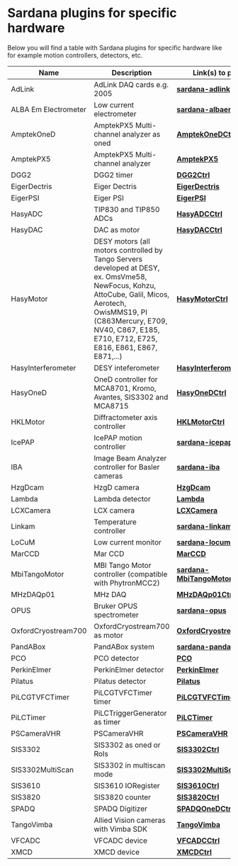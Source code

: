 # Sardana plugins for specific hardware

Below you will find a table with Sardana plugins for specific 
hardware like for example motion controllers, detectors, etc.

| Name | Description | Link(s) to project |
| ---- | ----------- | ------------ |
| AdLink | AdLink DAQ cards e.g. 2005 | [**sardana-adlink**](https://github.com/ALBA-Synchrotron/sardana-adlink) |
| ALBA Em Electrometer | Low current electrometer | [**sardana-albaem**](https://github.com/MaxIV-KitsControls/sardana-albaem) |
| AmptekOneD | AmptekPX5 Multi-channel analyzer as oned| [**AmptekOneDCtrl**](https://sourceforge.net/p/sardana/controllers.git/ci/master/tree/python/oned/AmptekOneDCtrl.py) |
| AmptekPX5 | AmptekPX5 Multi-channel analyzer | [**AmptekPX5**](https://github.com/ALBA-Synchrotron/AmptekPX5) |
| DGG2 | DGG2 timer | [**DGG2Ctrl**](https://sourceforge.net/p/sardana/controllers.git/ci/master/tree/python/countertimer/DGG2Ctrl.py) |
| EigerDectris | Eiger Dectris | [**EigerDectris**](https://sourceforge.net/p/sardana/controllers.git/ci/master/tree/python/twod/EigerDectris.py) |
| EigerPSI | Eiger PSI | [**EigerPSI**](https://sourceforge.net/p/sardana/controllers.git/ci/master/tree/python/twod/EigerPSI.py) |
| HasyADC | TIP830 and TIP850 ADCs | [**HasyADCCtrl**](https://sourceforge.net/p/sardana/controllers.git/ci/master/tree/python/zerod/HasyADCCtrl.py) |
| HasyDAC | DAC as motor | [**HasyDACCtrl**](https://sourceforge.net/p/sardana/controllers.git/ci/master/tree/python/motor/HasyDACCtrl.py) |
| HasyMotor | DESY motors (all motors controlled by Tango Servers developed at DESY, ex. OmsVme58, NewFocus, Kohzu, AttoCube, Galil, Micos, Aerotech, OwisMMS19, PI (C863Mercury, E709, NV40, C867, E185, E710, E712, E725, E816, E861, E867, E871,...) | [**HasyMotorCtrl**](https://sourceforge.net/p/sardana/controllers.git/ci/master/tree/python/motor/HasyMotorCtrl.py) |
| HasyInterferometer | DESY inteferometer | [**HasyInterferomenter**](https://sourceforge.net/p/sardana/controllers.git/ci/master/tree/python/countertimer/HasyInterferometerCtrl.py) |
| HasyOneD | OneD controller for MCA8701, Kromo, Avantes, SIS3302 and MCA8715  | [**HasyOneDCtrl**](https://sourceforge.net/p/sardana/controllers.git/ci/master/tree/python/oned/HasyOneDCtrl.py) |
| HKLMotor | Diffractometer axis controller | [**HKLMotorCtrl**](https://sourceforge.net/p/sardana/controllers.git/ci/master/tree/python/motor/HKLMotorCtrl.py) |
| IcePAP | IcePAP motion controller | [**sardana-icepap**](https://github.com/ALBA-Synchrotron/sardana-icepap) |
| IBA | Image Beam Analyzer controller for Basler cameras | [**sardana-iba**](https://github.com/ALBA-Synchrotron/sardana-iba) |
| HzgDcam | HzgD camera | [**HzgDcam**](https://sourceforge.net/p/sardana/controllers.git/ci/master/tree/python/twod/HzgDcam.py) |
| Lambda | Lambda detector | [**Lambda**](https://sourceforge.net/p/sardana/controllers.git/ci/master/tree/python/twod/Lambda.py) |
| LCXCamera | LCX camera| [**LCXCamera**](https://sourceforge.net/p/sardana/controllers.git/ci/master/tree/python/twod/LCXCamera.py) |
| Linkam | Temperature controller | [**sardana-linkam**](https://github.com/ALBA-Synchrotron/sardana-linkam) |
| LoCuM | Low current monitor | [**sardana-locum**](https://github.com/ALBA-Synchrotron/sardana-locum) |
| MarCCD | Mar CCD | [**MarCCD**](https://sourceforge.net/p/sardana/controllers.git/ci/master/tree/python/twod/MarCCD.py) |
| MbiTangoMotor| MBI Tango Motor controller (compatible with PhytronMCC2) | [**sardana-MbiTangoMotorController**](https://github.com/MBI-Div-B/sardana-MbiTangoMotorController) |
| MHzDAQp01 | MHz DAQ | [**MHzDAQp01Ctrl**](https://sourceforge.net/p/sardana/controllers.git/ci/master/tree/python/countertimer/MHzDAQp01Ctrl.py) |
| OPUS | Bruker OPUS spectrometer | [**sardana-opus**](https://github.com/ALBA-Synchrotron/sardana-opus) |
| OxfordCryostream700 | OxfordCryostream700 as motor | [**OxfordCryostream700Ctrl**](https://sourceforge.net/p/sardana/controllers.git/ci/master/tree/python/motor/OxfordCryostream700Ctrl.py) |
| PandABox | PandABox system | [**sardana-pandabox**](https://github.com/MaxIV-KitsControls/sardana-pandabox) |
| PCO | PCO detector | [**PCO**](https://sourceforge.net/p/sardana/controllers.git/ci/master/tree/python/twod/PCO.py) |
| PerkinElmer | PerkinElmer detector | [**PerkinElmer**](https://sourceforge.net/p/sardana/controllers.git/ci/master/tree/python/twod/PerkinElmer.py) |
| Pilatus | Pilatus detector | [**Pilatus**](https://sourceforge.net/p/sardana/controllers.git/ci/master/tree/python/twod/Pilatus.py) |
| PiLCGTVFCTimer | PiLCGTVFCTimer timer | [**PiLCGTVFCTimerCtrl**](https://sourceforge.net/p/sardana/controllers.git/ci/master/tree/python/countertimer/PiLCGTVFCTimerCtrl.py) |
| PiLCTimer | PiLCTriggerGenerator as timer | [**PiLCTimer**](https://sourceforge.net/p/sardana/controllers.git/ci/master/tree/python/countertimer/pilcTimerCtrl.py) |
| PSCameraVHR | PSCameraVHR | [**PSCameraVHR**](https://sourceforge.net/p/sardana/controllers.git/ci/master/tree/python/twod/PSCameraVHR.py) |
| SIS3302 | SIS3302 as oned or RoIs | [**SIS3302Ctrl**](https://sourceforge.net/p/sardana/controllers.git/ci/master/tree/python/oned/SIS3302Ctrl.py) |
| SIS3302MultiScan | SIS3302 in multiscan mode | [**SIS3302MultiScanCtrl**](https://sourceforge.net/p/sardana/controllers.git/ci/master/tree/python/oned/SIS3302MultiScanCtrl.py) |
| SIS3610 | SIS3610 IORegister | [**SIS3610Ctrl**](https://sourceforge.net/p/sardana/controllers.git/ci/master/tree/python/ioregister/SIS3610Ctrl.py) |
| SIS3820 | SIS3820 counter | [**SIS3820Ctrl**](https://sourceforge.net/p/sardana/controllers.git/ci/master/tree/python/countertimer/SIS3820Ctrl.py) |
| SPADQ | SPADQ Digitizer | [**SPADQOneDCtrl**](https://sourceforge.net/p/sardana/controllers.git/ci/master/tree/python/oned/SPADQOneDCtrl.py) |
| TangoVimba | Allied Vision cameras with Vimba SDK | [**TangoVimba**](https://sourceforge.net/p/sardana/controllers.git/ci/master/tree/python/twod/TangoVimba.py) |
| VFCADC | VFCADC device | [**VFCADCCtrl**](https://sourceforge.net/p/sardana/controllers.git/ci/master/tree/python/countertimer/VFCADCCtrl.py) |
| XMCD | XMCD device | [**XMCDCtrl**](https://sourceforge.net/p/sardana/controllers.git/ci/master/tree/python/countertimer/XMCDCtrl.py) |
